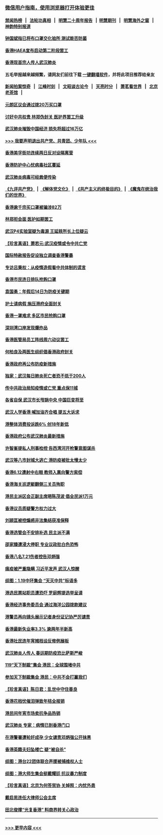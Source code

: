 ### [微信用户指南，使用浏览器打开体验更佳](https://github.com/gfw-breaker/banned-news1/blob/master/indexes/wechat-guide.md?t=0)
#### [禁闻热榜](热点新闻.md?t=0)  &nbsp;&nbsp;|&nbsp;&nbsp; [法轮功真相](https://github.com/gfw-breaker/truth/blob/master/README.md?t=0) &nbsp;&nbsp;|&nbsp;&nbsp; [明慧二十周年报告](https://github.com/gfw-breaker/mh-reports/blob/master/README.md?t=0) &nbsp;&nbsp;|&nbsp;&nbsp;[明慧期刊](https://github.com/gfw-breaker/mh-qikan) &nbsp;&nbsp;|&nbsp;&nbsp; [明慧海外之窗](https://github.com/gfw-breaker/mh-news/blob/master/README.md?t=0) &nbsp;&nbsp;|&nbsp;&nbsp; [神韵特别报道](https://github.com/gfw-breaker/mh-news/blob/master/shenyun.md?t=0)
#### [钟国斌指已将布口罩交化验所 测试能否防菌](../pages/nsc415/n11842783.md?t=02050422) 
#### [香港HAEA宣布启动第二阶段罢工](../pages/nsc415/n11842723.md?t=02050422) 
#### [香港现首宗人传人武汉肺炎](../pages/nsc415/n11842766.md?t=02050422) 
#### 五毛举报越来越频繁，请网友们前往下载 [一键翻墙软件](https://github.com/gfw-breaker/ssr-accounts)，并将此项目推荐给亲友
#### [新闻拍案惊奇](https://github.com/gfw-breaker/banned-news1/blob/master/pages/link4.md) &nbsp;&nbsp;|&nbsp;&nbsp; [江峰时刻](https://github.com/gfw-breaker/banned-news1/blob/master/pages/link4.md) &nbsp;&nbsp;|&nbsp;&nbsp; [文昭谈古论今](https://github.com/gfw-breaker/banned-news1/blob/master/pages/link4.md) &nbsp;&nbsp;|&nbsp;&nbsp; [天亮时分](https://github.com/gfw-breaker/banned-news1/blob/master/pages/link4.md) &nbsp;&nbsp;|&nbsp;&nbsp; [萧茗看世界](https://github.com/gfw-breaker/banned-news1/blob/master/pages/link4.md) &nbsp;&nbsp;|&nbsp;&nbsp; [北京老茶馆](https://github.com/gfw-breaker/banned-news1/blob/master/pages/link4.md) &nbsp;&nbsp;|&nbsp;&nbsp; 
#### [元朗区议会通过拨20万买口罩](../pages/nsc415/n11842754.md?t=02050422) 
#### [讨好中共权贵 林郑伪封关 医护界罢工升级](../pages/nsc415/n11842359.md?t=02050422) 
#### [武汉肺炎摧毁中国经济 损失将超过16万亿](../pages/nsc415/n11839723.md?t=02050422) 
#### [>>> 我要声明退出共产党、共青团、少年队 <<<](https://github.com/begood0513/goodnews/blob/master/quit/letter.md) 
#### [香港美孚街坊连续两日反对设隔离营](../pages/nsc415/n11839962.md?t=02050422) 
#### [香港防护中心忧病毒社区蔓延](../pages/nsc415/n11839933.md?t=02050422) 
#### [武汉肺炎病毒可经粪便传染](../pages/nsc415/n11839939.md?t=02050422) 
#### [《九评共产党》](https://github.com/begood0513/9ping.md/blob/master/README.md) &nbsp;|&nbsp; [《解体党文化》](../../../../jtdwh.md/blob/master/README.md)  &nbsp;|&nbsp; [《共产主义的终极目的》](../../../../gczydzjmd.md/blob/master/README.md) &nbsp;|&nbsp; [《魔鬼在统治我们的世界》](../../../../mgztzwmdsj.md/blob/master/README.md) 
#### [香港逾千宗买口罩被骗涉82万](../pages/nsc415/n11839914.md?t=02050422) 
#### [林郑拒会面 医护如期罢工](../pages/nsc415/n11839892.md?t=02050422) 
#### [武汉P4实验室疑为毒源 王延轶所长上位疑云](../pages/nsc415/n11835543.md?t=02050422) 
#### [【珍言真语】萧若元:武汉疫情或令中共亡党](../pages/nsc415/n11829394.md?t=02050422) 
#### [国际特赦报告促设独立调查香港警暴](../pages/nsc415/n11833845.md?t=02050422) 
#### [专访吕秉权：从疫情造假看中共体制的谎言](../pages/nsc415/n11833813.md?t=02050422) 
#### [香港市民连日排队抢购口罩](../pages/nsc415/n11833794.md?t=02050422) 
#### [袁国勇：年假后14日为防疫关键期](../pages/nsc415/n11831088.md?t=02050422) 
#### [护士请病假 施压港府全面封关](../pages/nsc415/n11831030.md?t=02050422) 
#### [香港一罩难求 多区市民抢购口罩](../pages/nsc415/n11831002.md?t=02050422) 
#### [深圳湾口岸发现爆炸品](../pages/nsc415/n11828802.md?t=02050422) 
#### [香港医管局员工阵线周六动议罢工](../pages/nsc415/n11828762.md?t=02050422) 
#### [何柏良及两医生组织倡香港政府封关](../pages/nsc415/n11828749.md?t=02050422) 
#### [香港政府再公布防疫新措施](../pages/nsc415/n11828716.md?t=02050422) 
#### [独家：武汉每日肺炎死亡者恐不低于200人](../pages/nsc415/n11828240.md?t=02050422) 
#### [传中共政治局知疫情或亡党 重点保11城](../pages/nsc415/n11828145.md?t=02050422) 
#### [各省自保 武汉市长甩锅中央 中国巨变将至](../pages/nsc415/n11828021.md?t=02050422) 
#### [武汉人学香港 喊加油齐合唱 提五大诉求](../pages/nsc415/n11827046.md?t=02050422) 
#### [港整体消费投诉跌6% 创18年新低](../pages/nsc415/n11817280.md?t=02050422) 
#### [香港政府公布武汉肺炎最新措施](../pages/nsc415/n11817152.md?t=02050422) 
#### [许智峯提私人刑事检控 告西湾河开枪警意图谋杀](../pages/nsc415/n11817132.md?t=02050422) 
#### [武汉等八市封城大逃亡 港防疫被批太慢太少](../pages/nsc415/n11817058.md?t=02050422) 
#### [香港6.12遭射中右眼 教师入禀向警方索偿](../pages/nsc415/n11814678.md?t=02050422) 
#### [香港海关巡逻艇翻侧三关员殉职](../pages/nsc415/n11814604.md?t=02050422) 
#### [港民主派区会正副主席晤陈茂波 倡全民派1万元](../pages/nsc415/n11814582.md?t=02050422) 
#### [香港议员质疑警方权力过大](../pages/nsc415/n11814560.md?t=02050422) 
#### [刘颕匡被控煽惑非法集结获准保释](../pages/nsc415/n11811727.md?t=02050422) 
#### [香港选管会不安排补选 民主派不满](../pages/nsc415/n11811691.md?t=02050422) 
#### [邵家臻遭浸大停职 专业议政批白色恐怖](../pages/nsc415/n11811670.md?t=02050422) 
#### [香港八名7.21伤者控告邓炳强](../pages/nsc415/n11811623.md?t=02050422) 
#### [瘟疫被严重隐瞒 习近平发声 武汉人惊醒](../pages/nsc415/n11811186.md?t=02050422) 
#### [组图：1.19中环集会 “天灭中共”标语多](../pages/nsc415/n11809514.md?t=02050422) 
#### [港选民票站职员遭恐吓 罗庭辉提选举呈请](../pages/nsc415/n11808914.md?t=02050422) 
#### [香港经济事务委员会 通过海洋公园拨款建议](../pages/nsc415/n11808906.md?t=02050422) 
#### [港警员再向镜头展示记者身份证记协严厉谴责](../pages/nsc415/n11808888.md?t=02050422) 
#### [香港最新失业率3.3% 逾两年半新高](../pages/nsc415/n11808887.md?t=02050422) 
#### [香港社民连年宵摊档设反修例展板](../pages/nsc415/n11808857.md?t=02050422) 
#### [武汉肺炎人传人 春运期防疫恐比萨斯严峻](../pages/nsc415/n11808739.md?t=02050422) 
#### [119“天下制裁”集会 港民：全球围堵中共](../pages/nsc415/n11806318.md?t=02050422) 
#### [参加天下制裁集会 港民：中共不会打赢我们](../pages/nsc415/n11806596.md?t=02050422) 
#### [【珍言真语】陈日君：乱世中守住善良](../pages/nsc415/n11806247.md?t=02050422) 
#### [香港花档忧催泪弹致年桔全报销](../pages/nsc415/n11806130.md?t=02050422) 
#### [港民间年宵市场卖抗争品热销](../pages/nsc415/n11806073.md?t=02050422) 
#### [武汉肺炎 专家：病情已到香港门口](../pages/nsc415/n11806020.md?t=02050422) 
#### [在港警署遭轮奸成孕 少女谴责邓炳强公开抹黑](../pages/nsc415/n11805981.md?t=02050422) 
#### [香港英籍夫妇坠楼亡 疑“被自杀”](../pages/nsc415/n11805937.md?t=02050422) 
#### [组图：港台22团体联合声援被捕维权人士](../pages/nsc415/n11801834.md?t=02050422) 
#### [组图：港大师生集会挺戴耀廷 抗议暴力制度](../pages/nsc415/n11799298.md?t=02050422) 
#### [【珍言真语】北京为何签贸协 关焯照：内忧外患](../pages/nsc415/n11799790.md?t=02050422) 
#### [戴启思连任大律师公会主席](../pages/nsc415/n11799306.md?t=02050422) 
#### [田北俊撑“光复香港” 料商界转关心政治](../pages/nsc415/n11799287.md?t=02050422) 

----
#### [ >>> 更早内容 <<< ](../indexes/nsc415-earlier.md)
